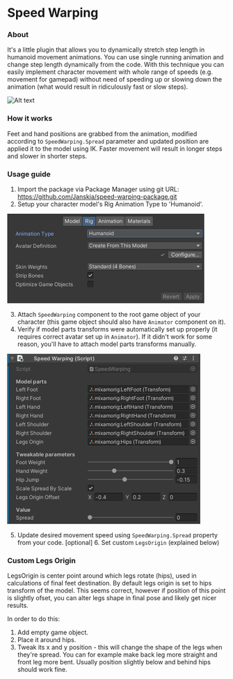 # Speed Warping #

### About ###

It's a little plugin that allows you to dynamically stretch step length in humanoid movement animations. You can use single running animation and change step length dynamically from the code. With this technique you can easily implement character movement with whole range of speeds (e.g. movement for gamepad) without need of speeding up or slowing down the animation (what would result in ridiculously fast or slow steps).

![Alt text](/Documentation/Preview2.gif?raw=true)

### How it works ###

Feet and hand positions are grabbed from the animation, modified according to `SpeedWarping.Spread` parameter and updated position are applied it to the model using IK. Faster movement will result in longer steps and slower in shorter steps. 

### Usage guide ###

1. Import the package via Package Manager using git URL: https://github.com/Janskia/speed-warping-package.git
2. Setup your character model's Rig Animation Type to 'Humanoid'.

![Alt text](/Documentation/AnimationType.png?raw=true)

3. Attach `SpeedWarping` component to the root game object of your character (this game object should also have `Animator` component on it).
4. Verify if model parts transforms were automatically set up properly (it requires correct avatar set up in `Animator`). If it didn't work for some reason, you'll have to attach model parts transforms manually.

![Alt text](/Documentation/SpeedWarpingComponent.png?raw=true)

5. Update desired movement speed using `SpeedWarping.Spread` property from your code.
[optional] 6. Set custom `LegsOrigin` (explained below)

### Custom Legs Origin ###

LegsOrigin is center point around which legs rotate (hips), used in calculations of final feet destination. By default legs origin is set to hips transform of the model. This seems correct, however if position of this point is slightly ofset, you can alter legs shape in final pose and likely get nicer results.

In order to do this:
1. Add empty game object.
2. Place it around hips.
3. Tweak its x and y position - this will change the shape of the legs when they're spread. You can for example make back leg more straight and front leg more bent. Usually position slightly below and behind hips should work fine.
